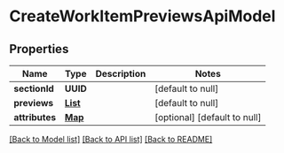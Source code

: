 # CreateWorkItemPreviewsApiModel
## Properties

| Name | Type | Description | Notes |
|------------ | ------------- | ------------- | -------------|
| **sectionId** | **UUID** |  | [default to null] |
| **previews** | [**List**](WorkItemPreviewApiModel.md) |  | [default to null] |
| **attributes** | [**Map**](AnyType.md) |  | [optional] [default to null] |

[[Back to Model list]](../README.md#documentation-for-models) [[Back to API list]](../README.md#documentation-for-api-endpoints) [[Back to README]](../README.md)

